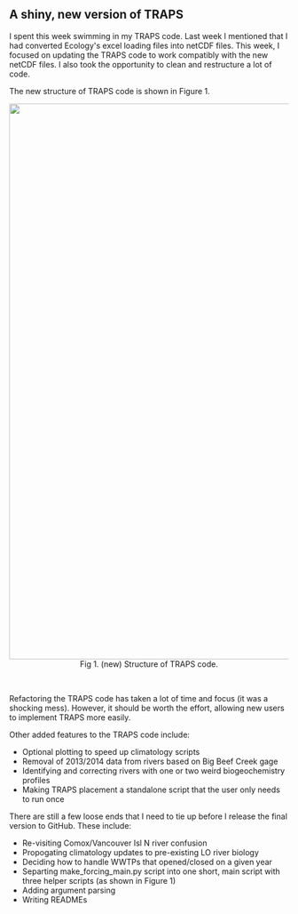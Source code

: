 ## A shiny, new version of TRAPS

I spent this week swimming in my TRAPS code. Last week I mentioned that I had converted Ecology's excel loading files into netCDF files. This week, I focused on updating the TRAPS code to work compatibly with the new netCDF files. I also took the opportunity to clean and restructure a lot of code.

The new structure of TRAPS code is shown in Figure 1.

<p style="text-align:center;"><img src="https://github.com/ajleeson/LO_user/assets/15829099/505fafff-ed6e-4b78-9b42-cf708503d7f7" width="1000"/><br>Fig 1. (new) Structure of TRAPS code.</p><br>

Refactoring the TRAPS code has taken a lot of time and focus (it was a shocking mess). However, it should be worth the effort, allowing new users to implement TRAPS more easily.

Other added features to the TRAPS code include:
- Optional plotting to speed up climatology scripts
- Removal of 2013/2014 data from rivers based on Big Beef Creek gage
- Identifying and correcting rivers with one or two weird biogeochemistry profiles
- Making TRAPS placement a standalone script that the user only needs to run once

There are still a few loose ends that I need to tie up before I release the final version to GitHub. These include:
- Re-visiting Comox/Vancouver Isl N river confusion
- Propogating climatology updates to pre-existing LO river biology
- Deciding how to handle WWTPs that opened/closed on a given year
- Separting make_forcing_main.py script into one short, main script with three helper scripts (as shown in Figure 1)
- Adding argument parsing
- Writing READMEs